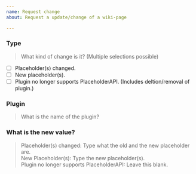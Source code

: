 ```yaml
---
name: Request change  
about: Request a update/change of a wiki-page

---
```


### Type
> What kind of change is it? (Multiple selections possible)
<!-- Please select the right one, by changing the [ ] to [x] -->

- [ ] Placeholder(s) changed.
- [ ] New placeholder(s).
- [ ] Plugin no longer supports PlaceholderAPI. (Includes deltion/removal of plugin.)

### Plugin
> What is the name of the plugin?
<!-- Please type below this line -->


### What is the new value?
> Placeholder(s) changed: Type what the old and the new placeholder are.  
> New Placeholder(s): Type the new placeholder(s).  
> Plugin no longer supports PlaceholderAPI: Leave this blank.
<!-- Please type below this line -->
